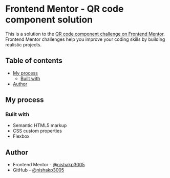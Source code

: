 # Frontend Mentor - QR code component solution

This is a solution to the [QR code component challenge on Frontend Mentor](https://www.frontendmentor.io/challenges/qr-code-component-iux_sIO_H). Frontend Mentor challenges help you improve your coding skills by building realistic projects. 

## Table of contents

- [My process](#my-process)
  - [Built with](#built-with)
- [Author](#author)

## My process

### Built with

- Semantic HTML5 markup
- CSS custom properties
- Flexbox

## Author

- Frontend Mentor - [@nishakp3005](https://www.frontendmentor.io/profile/nishakp3005)
- GitHub - [@nishakp3005](https://github.com/nishakp3005)
